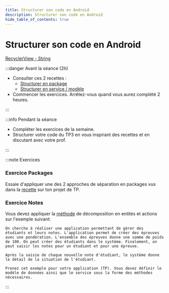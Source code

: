 ```yaml
---
title: Structurer son code en Android
description: Structurer son code en Android
hide_table_of_contents: true
---
```


# Structurer son code en Android

[RecyclerView - String](../03-recettes/recycler-view-01-string.mdx)


<Row>

<Column>

:::danger Avant la séance (2h)

- Consulter ces 2 recettes :
    - [Structurer en package](../03-recettes/structure-package.mdx)
    - [Structurer en service / modèle](../03-recettes/service.mdx)
- Commencer les exercices. Arrêtez-vous quand vous aurez complété 2 heures.

<Row>


</Row>

:::

</Column>

<Column>

:::info Pendant la séance

- Compléter les exercices de la semaine.
- Structurer votre code du TP3 en vous inspirant des recettes et en discutant avec votre prof.

:::

</Column>

</Row>

:::note Exercices

### Exercice Packages

Essaie d'appliquer une des 2 approches de séparation en packages vus dans la [recette](../03-recettes/structure-package.mdx) sur ton 
projet de TP.

### Exercice Notes

Vous devez appliquer la [méthode](../03-recettes/service.mdx) de décomposition en entités et actions sur l'exemple suivant:

```
On cherche à réaliser une application permettant de gérer des étudiants et leurs notes. L'application permet de créer des épreuves avec une pondération. L'ensemble des épreuves donne une somme de poids de 100. On peut créer des étudiants dans le système. Finalement, on peut saisir les notes pour un étudiant et pour une épreuve.

Après la saisie de chaque nouvelle note d'étudiant, le système donne le détail de la situation de l'étudiant.

Prenez cet exemple pour votre application (TP). Vous devez définir le modèle de données ainsi que le service sous la forme des méthodes nécessaires.
```

:::
